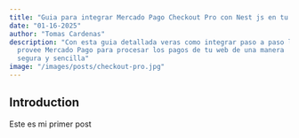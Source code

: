 ```yaml
---
title: "Guia para integrar Mercado Pago Checkout Pro con Nest js en tu backend"
date: "01-16-2025"
author: "Tomas Cardenas"
description: "Con esta guia detallada veras como integrar paso a paso la API que
  provee Mercado Pago para procesar los pagos de tu web de una manera
  segura y sencilla"
image: "/images/posts/checkout-pro.jpg"
---
```


## Introduction

Este es mi primer post
